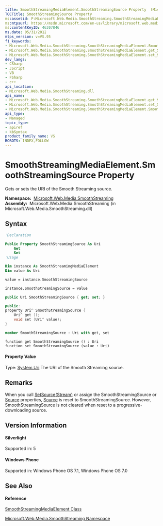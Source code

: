 ```yaml
---
title: SmoothStreamingMediaElement.SmoothStreamingSource Property  (Microsoft.Web.Media.SmoothStreaming)
TOCTitle: SmoothStreamingSource Property
ms:assetid: P:Microsoft.Web.Media.SmoothStreaming.SmoothStreamingMediaElement.SmoothStreamingSource
ms:mtpsurl: https://msdn.microsoft.com/en-us/library/microsoft.web.media.smoothstreaming.smoothstreamingmediaelement.smoothstreamingsource(v=VS.95)
ms:contentKeyID: 46307846
ms.date: 05/31/2012
mtps_version: v=VS.95
f1_keywords:
- Microsoft.Web.Media.SmoothStreaming.SmoothStreamingMediaElement.SmoothStreamingSource
- Microsoft.Web.Media.SmoothStreaming.SmoothStreamingMediaElement.get_SmoothStreamingSource
- Microsoft.Web.Media.SmoothStreaming.SmoothStreamingMediaElement.set_SmoothStreamingSource
dev_langs:
- CSharp
- JScript
- VB
- FSharp
- c++
api_location:
- Microsoft.Web.Media.SmoothStreaming.dll
api_name:
- Microsoft.Web.Media.SmoothStreaming.SmoothStreamingMediaElement.get_SmoothStreamingSource
- Microsoft.Web.Media.SmoothStreaming.SmoothStreamingMediaElement.set_SmoothStreamingSource
- Microsoft.Web.Media.SmoothStreaming.SmoothStreamingMediaElement.SmoothStreamingSource
api_type:
- Managed
topic_type:
- apiref
- kbSyntax
product_family_name: VS
ROBOTS: INDEX,FOLLOW
---
```


# SmoothStreamingMediaElement.SmoothStreamingSource Property

Gets or sets the URI of the Smooth Streaming source.

**Namespace:**  [Microsoft.Web.Media.SmoothStreaming](microsoft-web-media-smoothstreaming-namespace_1.md)  
**Assembly:**  Microsoft.Web.Media.SmoothStreaming (in Microsoft.Web.Media.SmoothStreaming.dll)

## Syntax

``` vb
'Declaration

Public Property SmoothStreamingSource As Uri
    Get
    Set
'Usage

Dim instance As SmoothStreamingMediaElement
Dim value As Uri

value = instance.SmoothStreamingSource

instance.SmoothStreamingSource = value
```

``` csharp
public Uri SmoothStreamingSource { get; set; }
```

``` c++
public:
property Uri^ SmoothStreamingSource {
    Uri^ get ();
    void set (Uri^ value);
}
```

``` fsharp
member SmoothStreamingSource : Uri with get, set
```

``` jscript
function get SmoothStreamingSource () : Uri
function set SmoothStreamingSource (value : Uri)
```

#### Property Value

Type: [System.Uri](https://msdn.microsoft.com/en-us/library/txt7706a\(v=vs.95\))  
The URI of the Smooth Streaming source.

## Remarks

When you call [SetSource(Stream)](smoothstreamingmediaelement-setsource-method-microsoft-web-media-smoothstreaming_1.md) or assign the SmoothStreamingSource or [Source](smoothstreamingmediaelement-source-property-microsoft-web-media-smoothstreaming_1.md) properties, [Source](smoothstreamingmediaelement-source-property-microsoft-web-media-smoothstreaming_1.md) is reset to SmoothStreamingSource. However, SmoothStreamingSource is not cleared when reset to a progressive-downloading source.

## Version Information

#### Silverlight

Supported in: 5  

#### Windows Phone

Supported in: Windows Phone OS 7.1, Windows Phone OS 7.0  

## See Also

#### Reference

[SmoothStreamingMediaElement Class](smoothstreamingmediaelement-class-microsoft-web-media-smoothstreaming_1.md)

[Microsoft.Web.Media.SmoothStreaming Namespace](microsoft-web-media-smoothstreaming-namespace_1.md)

